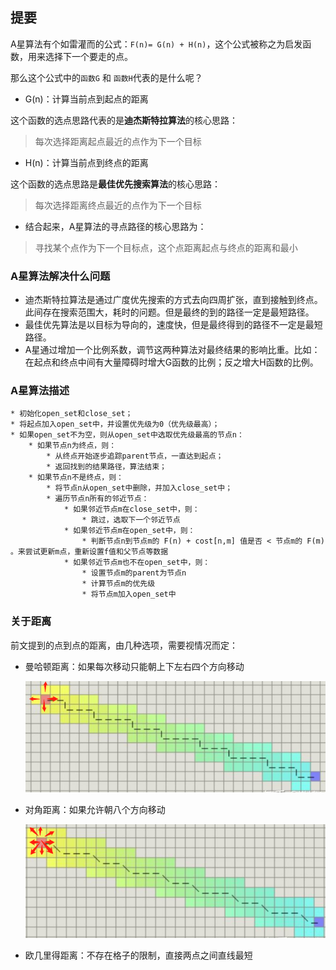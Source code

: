 ## 提要

A星算法有个如雷灌而的公式：`F(n)= G(n) + H(n)`，这个公式被称之为启发函数，用来选择下一个要走的点。

那么这个公式中的`函数G` 和 `函数H`代表的是什么呢？

- G(n)：计算当前点到起点的距离

这个函数的选点思路代表的是**迪杰斯特拉算法**的核心思路：

> 每次选择距离起点最近的点作为下一个目标

- H(n)：计算当前点到终点的距离

这个函数的选点思路是**最佳优先搜索算法**的核心思路：

> 每次选择距离终点最近的点作为下一个目标

- 结合起来，A星算法的寻点路径的核心思路为：

> 寻找某个点作为下一个目标点，这个点距离起点与终点的距离和最小

### A星算法解决什么问题

- 迪杰斯特拉算法是通过广度优先搜索的方式去向四周扩张，直到接触到终点。此间存在搜索范围大，耗时的问题。但是最终的到的路径一定是最短路径。
- 最佳优先算法是以目标为导向的，速度快，但是最终得到的路径不一定是最短路径。
- A星通过增加一个比例系数，调节这两种算法对最终结果的影响比重。比如：在起点和终点中间有大量障碍时增大G函数的比例；反之增大H函数的比例。

### A星算法描述

```text
* 初始化open_set和close_set；
* 将起点加入open_set中，并设置优先级为0（优先级最高）；
* 如果open_set不为空，则从open_set中选取优先级最高的节点n：
    * 如果节点n为终点，则：
        * 从终点开始逐步追踪parent节点，一直达到起点；
        * 返回找到的结果路径，算法结束；
    * 如果节点n不是终点，则：
        * 将节点n从open_set中删除，并加入close_set中；
        * 遍历节点n所有的邻近节点：
            * 如果邻近节点m在close_set中，则：
                * 跳过，选取下一个邻近节点
            * 如果邻近节点m在open_set中，则：
                * 判断节点n到节点m的 F(n) + cost[n,m] 值是否 < 节点m的 F(m) 。来尝试更新m点，重新设置f值和父节点等数据
            * 如果邻近节点m也不在open_set中，则：
                * 设置节点m的parent为节点n
                * 计算节点m的优先级
                * 将节点m加入open_set中
```

### 关于距离

前文提到的点到点的距离，由几种选项，需要视情况而定：

- 曼哈顿距离：如果每次移动只能朝上下左右四个方向移动

  ![image-20200609002516499](曼哈顿距离.png)

- 对角距离：如果允许朝八个方向移动

  ![image-20200609002632253](对角距离.png)

- 欧几里得距离：不存在格子的限制，直接两点之间直线最短

  

  

  

  

  